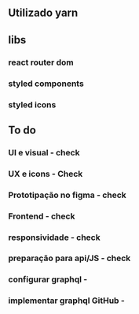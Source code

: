 ## Utilizado yarn

## libs
### react router dom
### styled components
### styled icons

## To do
### UI e visual - check
### UX e icons - Check
### Prototipação no figma - check
### Frontend - check
### responsividade - check
### preparação para api/JS - check
### configurar graphql -
### implementar graphql GitHub -
